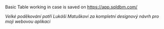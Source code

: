 Basic Table working in case is saved on https://app.sqldbm.com/

_Velké poděkování patří Lukáši Matuškovi za kompletní designový návrh pro moji webovou aplikaci_